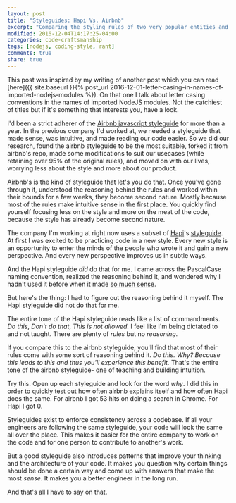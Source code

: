 ```yaml
---
layout: post
title: "Styleguides: Hapi Vs. Airbnb"
excerpt: "Comparing the styling rules of two very popular entities and describing why I think Hapi sucks and Airbnb rules!"
modified: 2016-12-04T14:17:25-04:00
categories: code-craftsmanship
tags: [nodejs, coding-style, rant]
comments: true
share: true
---
```


This post was inspired by my writing of another post which you can read [here]({{ site.baseurl }}{% post_url 2016-12-01-letter-casing-in-names-of-imported-nodejs-modules %}). On that one I talk about letter casing conventions in the names of imported NodeJS modules. Not the catchiest of titles but if it's something that interests you, have a look.

I'd been a strict adherer of the [Airbnb javascript styleguide](https://github.com/airbnb/javascript) for more than a year. In the previous company I'd worked at, we needed a styleguide that made sense, was intuitive, and made reading our code easier. So we did our research, found the airbnb styleguide to be the most suitable, forked it from airbnb's repo, made some modifications to suit our usecases (while retaining over 95% of the original rules), and moved on with our lives, worrying less about the style and more about our product.

Airbnb's is the kind of styleguide that let's you do that. Once you've gone through it, understood the reasoning behind the rules and worked within their bounds for a few weeks, they become second nature. Mostly because most of the rules make intuitive sense in the first place. You quickly find yourself focusing less on the style and more on the meat of the code, because the style has already become second nature.

The company I'm working at right now uses a subset of [Hapi](http://hapijs.com/)'s [styleguide](http://hapijs.com/styleguide). At first I was excited to be practicing code in a new style. Every new style is an opportunity to enter the minds of the people who wrote it and gain a new perspective. And every new perspective improves us in subtle ways.

And the Hapi styleguide *did* do that for me. I came across the PascalCase naming convention, realized the reasoning behind it, and wondered why I hadn't used it before when it made [so much sense](https://scionofbytes.github.io/code-craftsmanship/letter-casing-in-names-of-imported-nodejs-modules/#project-modules).

But here's the thing: I had to figure out the reasoning behind it myself. The Hapi styleguide did not do that for me.

The entire tone of the Hapi styleguide reads like a list of commandments. *Do this*, *Don't do that*, *This is not allowed.* I feel like I'm being dictated to and not taught. There are plenty of *rules* but no *reasoning*.

If you compare this to the airbnb styleguide, you'll find that most of their rules come with some sort of reasoning behind it. *Do this. Why? Because this leads to this and thus you'll experience this benefit.* That's the entire tone of the airbnb styleguide- one of teaching and building intuition.

Try this. Open up each styleguide and look for the word *why*. I did this in order to quickly test out how often airbnb explains itself and how often Hapi does the same. For airbnb I got 53 hits on doing a search in Chrome. For Hapi I got 0.

Styleguides exist to enforce consistency across a codebase. If all your engineers are following the same styleguide, your code will look the same all over the place. This makes it easier for the entire company to work on the code and for one person to contribute to another's work.

But a good styleguide also introduces patterns that improve your thinking and the architecture of your code. It makes you question why certain things should be done a certain way and come up with answers that make the most *sense*. It makes you a better engineer in the long run.

And that's all I have to say on that.
